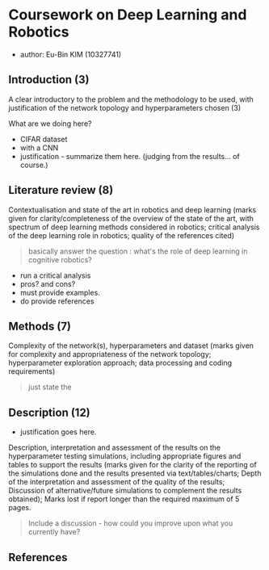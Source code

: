 # Coursework on Deep Learning and Robotics
- author: Eu-Bin KIM (10327741)


## Introduction (3)

A clear introductory to the problem and the methodology to be used, with justification of the network topology and hyperparameters chosen (3)

What are we doing here?
- CIFAR dataset
- with a CNN
- justification - summarize them here. (judging from the results... of course.)


## Literature review (8)

Contextualisation and state of the art in robotics and deep learning (marks given for
clarity/completeness of the overview of the state of the art, with spectrum of deep learning
methods considered in robotics; critical analysis of the deep learning role in robotics; quality
of the references cited)


> basically answer the question : what's the role of deep learning in cognitive robotics?
- run a critical analysis
- pros? and cons?
- must provide examples.
- do provide references





## Methods (7)

Complexity of the network(s), hyperparameters and dataset (marks given for complexity
and appropriateness of the network topology; hyperparameter exploration approach; data
processing and coding requirements)



> just state the


## Description  (12)

- justification goes here.


Description, interpretation and assessment of the results on the hyperparameter testing
simulations, including appropriate figures and tables to support the results (marks given for
the clarity of the reporting of the simulations done and the results presented via
text/tables/charts; Depth of the interpretation and assessment of the quality of the results;
Discussion of alternative/future simulations to complement the results obtained); Marks
lost if report longer than the required maximum of 5 pages.

> Include a discussion - how could you improve upon what you currently have?



## References

